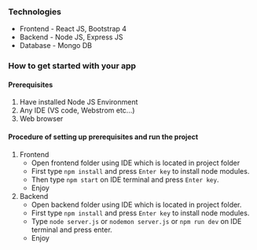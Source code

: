 ### Technologies ###
* Frontend - React JS, Bootstrap 4
* Backend - Node JS, Express JS
* Database - Mongo DB

### How to get started with your app ###

#### Prerequisites ####
1. Have installed Node JS Environment
2. Any IDE (VS code, Webstrom etc...)
3. Web browser

#### Procedure of setting up prerequisites and run the project ####
1. Frontend
   * Open frontend folder using IDE which is located in project folder
   * First type `npm install` and press `Enter key` to install node modules.
   * Then type `npm start` on IDE terminal and press `Enter key`.
   * Enjoy
2. Backend
   * Open backend folder using IDE which is located in project folder.
   * First type `npm install` and press `Enter key` to install node modules.
   * Type `node server.js` or `nodemon server.js` or `npm run dev` on IDE terminal and press enter.
   * Enjoy

